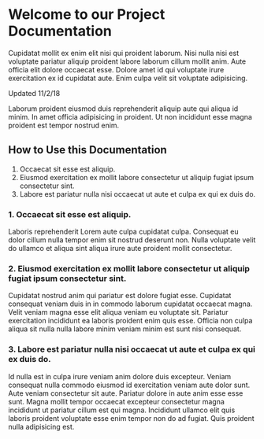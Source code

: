 # Welcome to our Project Documentation

Cupidatat mollit ex enim elit nisi qui proident laborum. Nisi nulla nisi est voluptate pariatur aliquip proident labore laborum cillum mollit anim. Aute officia elit dolore occaecat esse. Dolore amet id qui voluptate irure exercitation ex id cupidatat aute. Enim culpa velit sit voluptate adipisicing.

Updated 11/2/18

Laborum proident eiusmod duis reprehenderit aliquip aute qui aliqua id minim. In amet officia adipisicing in proident. Ut non incididunt esse magna proident est tempor nostrud enim.

## How to Use this Documentation

1. Occaecat sit esse est aliquip.
2. Eiusmod exercitation ex mollit labore consectetur ut aliquip fugiat ipsum consectetur sint.
3. Labore est pariatur nulla nisi occaecat ut aute et culpa ex qui ex duis do.

### 1. Occaecat sit esse est aliquip.

Laboris reprehenderit Lorem aute culpa cupidatat culpa. Consequat eu dolor cillum nulla tempor enim sit nostrud deserunt non. Nulla voluptate velit do ullamco et aliqua sint aliqua irure aute proident mollit consectetur.

### 2. Eiusmod exercitation ex mollit labore consectetur ut aliquip fugiat ipsum consectetur sint.

Cupidatat nostrud anim qui pariatur est dolore fugiat esse. Cupidatat consequat veniam duis in in commodo laborum cupidatat occaecat magna. Velit veniam magna esse elit aliqua veniam eu voluptate sit. Pariatur exercitation incididunt ea laboris proident enim quis esse. Officia non culpa aliqua sit nulla nulla labore minim veniam minim est sunt nisi consequat.

### 3. Labore est pariatur nulla nisi occaecat ut aute et culpa ex qui ex duis do.

Id nulla est in culpa irure veniam anim dolore duis excepteur. Veniam consequat nulla commodo eiusmod id exercitation veniam aute dolor sunt. Aute veniam consectetur sit aute. Pariatur dolore in aute anim esse esse sunt. Magna mollit tempor occaecat excepteur consectetur magna incididunt ut pariatur cillum est qui magna. Incididunt ullamco elit quis laboris proident voluptate esse enim tempor non do ad fugiat. Quis proident nulla adipisicing est.